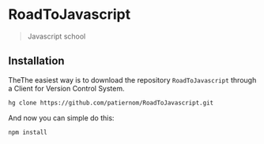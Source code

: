 # RoadToJavascript

> Javascript school

## Installation

TheThe easiest way is to download the repository `RoadToJavascript` through a Client for Version Control System.
```bash
hg clone https://github.com/patiernom/RoadToJavascript.git
```

And now you can simple do this:
```bash
npm install
```
